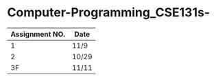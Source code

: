 # Computer-Programming_CSE131s-

|Assignment NO.|Date|
|--------------|----|
|      1       |11/9 |             
|      2       |10/29|
|      3F      |11/11|
